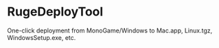 # RugeDeployTool
One-click deployment from MonoGame/Windows to Mac.app, Linux.tgz, WindowsSetup.exe, etc.
